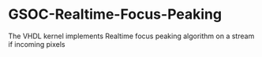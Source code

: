 # GSOC-Realtime-Focus-Peaking
The VHDL kernel implements Realtime focus peaking algorithm on a stream if incoming pixels
